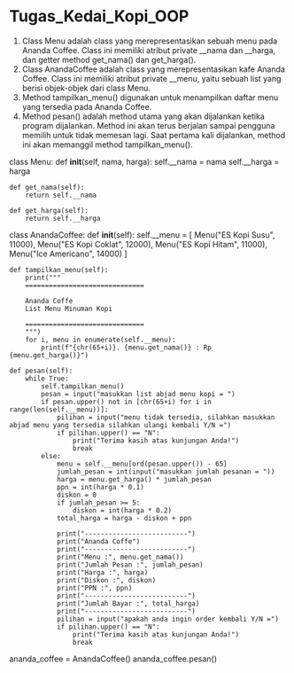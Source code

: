 # Tugas_Kedai_Kopi_OOP

1. Class Menu adalah class yang merepresentasikan sebuah menu pada Ananda Coffee. Class ini memiliki atribut private __nama dan __harga, dan getter method get_nama() dan get_harga().
2. Class AnandaCoffee adalah class yang merepresentasikan kafe Ananda Coffee. Class ini memiliki atribut private __menu, yaitu sebuah list yang berisi objek-objek dari class Menu.
3. Method tampilkan_menu() digunakan untuk menampilkan daftar menu yang tersedia pada Ananda Coffee.
4. Method pesan() adalah method utama yang akan dijalankan ketika program dijalankan. Method ini akan terus berjalan sampai pengguna memilih untuk tidak memesan lagi. Saat pertama kali dijalankan, method ini akan memanggil method tampilkan_menu().

class Menu:
    def __init__(self, nama, harga):
        self.__nama = nama
        self.__harga = harga
    
    def get_nama(self):
        return self.__nama
    
    def get_harga(self):
        return self.__harga

class AnandaCoffee:
    def __init__(self):
        self.__menu = [
            Menu("ES Kopi Susu", 11000),
            Menu("ES Kopi Coklat", 12000),
            Menu("ES Kopi Hitam", 11000),
            Menu("Ice Americano", 14000)
        ]

    def tampilkan_menu(self):
        print("""
        ==============================
        
        Ananda Coffe
        List Menu Minuman Kopi
     
        ==============================
        """)
        for i, menu in enumerate(self.__menu):
            print(f"{chr(65+i)}. {menu.get_nama()} : Rp {menu.get_harga()}")

    def pesan(self):
        while True:
            self.tampilkan_menu()
            pesan = input("masukkan list abjad menu kopi = ")
            if pesan.upper() not in [chr(65+i) for i in range(len(self.__menu))]:
                pilihan = input("menu tidak tersedia, silahkan masukkan abjad menu yang tersedia silahkan ulangi kembali Y/N =")
                if pilihan.upper() == "N":
                    print("Terima kasih atas kunjungan Anda!")
                    break
            else:
                menu = self.__menu[ord(pesan.upper()) - 65]
                jumlah_pesan = int(input("masukkan jumlah pesanan = "))
                harga = menu.get_harga() * jumlah_pesan
                ppn = int(harga * 0.1)
                diskon = 0
                if jumlah_pesan >= 5:
                    diskon = int(harga * 0.2)
                total_harga = harga - diskon + ppn

                print("--------------------------")
                print("Ananda Coffe")
                print("--------------------------")
                print("Menu :", menu.get_nama())
                print("Jumlah Pesan :", jumlah_pesan)
                print("Harga :", harga)
                print("Diskon :", diskon)
                print("PPN :", ppn)
                print("--------------------------")
                print("Jumlah Bayar :", total_harga)
                print("--------------------------")
                pilihan = input("apakah anda ingin order kembali Y/N =")
                if pilihan.upper() == "N":
                    print("Terima kasih atas kunjungan Anda!")
                    break


ananda_coffee = AnandaCoffee()
ananda_coffee.pesan()
